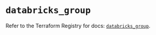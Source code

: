 # `databricks_group`

Refer to the Terraform Registry for docs: [`databricks_group`](https://registry.terraform.io/providers/databricks/databricks/1.39.0/docs/resources/group).
